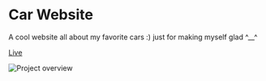 # Car Website

A cool website all about my favorite cars :) just for making myself glad ^__^

[Live](https://tamana543.github.io/My-car-Website/)

![Project overview](https://github.com/user-attachments/assets/a19cd559-b6d3-41f9-b7f3-f59bd42dc475)
